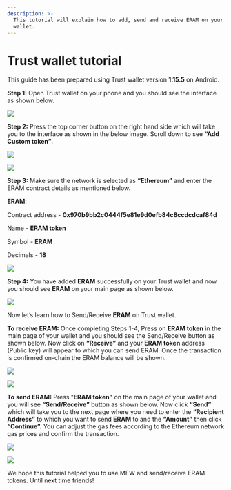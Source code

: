 ```yaml
---
description: >-
  This tutorial will explain how to add, send and receive ERAM on your Trust
  wallet.
---
```


# Trust wallet tutorial

This guide has been prepared using Trust wallet version **1.15.5** on Android. 

**Step 1:** Open Trust wallet on your phone and you should see the interface as shown below. 

![](../.gitbook/assets/0.jpeg)

**Step 2:** Press the top corner button on the right hand side which will take you to the interface as shown in the below image. Scroll down to see **“Add Custom token”**.

![](../.gitbook/assets/2-1.jpg)

![](../.gitbook/assets/2-2.jpg)

**Step 3:** Make sure the network is selected as **“Ethereum”** and enter the ERAM contract details as mentioned below.

**ERAM**:

Contract address - **0x970b9bb2c0444f5e81e9d0efb84c8ccdcdcaf84d**

Name - **ERAM token**

Symbol - **ERAM**

Decimals - **18**

![](../.gitbook/assets/3%20%281%29.jpeg)

**Step 4:** You have added **ERAM** successfully on your Trust wallet and now you should see **ERAM** on your main page as shown below.

![](../.gitbook/assets/4-1.jpg)

Now let’s learn how to Send/Receive **ERAM** on Trust wallet.

**To receive ERAM:** Once completing Steps 1-4, Press on **ERAM token** in the main page of your wallet and you should see the Send/Receive button as shown below. Now click on **“Receive”** and your **ERAM token** address \(Public key\) will appear to which you can send ERAM. Once the transaction is confirmed on-chain the ERAM balance will be shown.

![](../.gitbook/assets/5-1.jpg)

![](../.gitbook/assets/5-2.jpg)

**To send ERAM:** Press “**ERAM token”** on the main page of your wallet and you will see **“Send/Receive”** button as shown below. Now click **“Send”** which will take you to the next page where you need to enter the **“Recipient Address”** to which you want to send **ERAM** to and the **“Amount”** then click **“Continue”.** You can adjust the gas fees according to the Ethereum network gas prices and confirm the transaction.

![](../.gitbook/assets/6-1.jpg)

![](../.gitbook/assets/6-2.jpg)

We hope this tutorial helped you to use MEW and send/receive ERAM tokens. Until next time friends!

